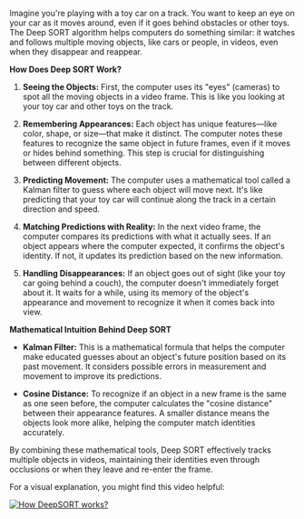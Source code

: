 Imagine you're playing with a toy car on a track. You want to keep an eye on your car as it moves around, even if it goes behind obstacles or other toys. The Deep SORT algorithm helps computers do something similar: it watches and follows multiple moving objects, like cars or people, in videos, even when they disappear and reappear.

**How Does Deep SORT Work?**

1. **Seeing the Objects:** First, the computer uses its "eyes" (cameras) to spot all the moving objects in a video frame. This is like you looking at your toy car and other toys on the track.

2. **Remembering Appearances:** Each object has unique features—like color, shape, or size—that make it distinct. The computer notes these features to recognize the same object in future frames, even if it moves or hides behind something. This step is crucial for distinguishing between different objects.

3. **Predicting Movement:** The computer uses a mathematical tool called a Kalman filter to guess where each object will move next. It's like predicting that your toy car will continue along the track in a certain direction and speed.

4. **Matching Predictions with Reality:** In the next video frame, the computer compares its predictions with what it actually sees. If an object appears where the computer expected, it confirms the object's identity. If not, it updates its prediction based on the new information.

5. **Handling Disappearances:** If an object goes out of sight (like your toy car going behind a couch), the computer doesn't immediately forget about it. It waits for a while, using its memory of the object's appearance and movement to recognize it when it comes back into view.

**Mathematical Intuition Behind Deep SORT**

- **Kalman Filter:** This is a mathematical formula that helps the computer make educated guesses about an object's future position based on its past movement. It considers possible errors in measurement and movement to improve its predictions.

- **Cosine Distance:** To recognize if an object in a new frame is the same as one seen before, the computer calculates the "cosine distance" between their appearance features. A smaller distance means the objects look more alike, helping the computer match identities accurately.

By combining these mathematical tools, Deep SORT effectively tracks multiple objects in videos, maintaining their identities even through occlusions or when they leave and re-enter the frame.

For a visual explanation, you might find this video helpful:


[![How DeepSORT works?](https://img.youtube.com/vi/LbyqsoLJu5Q/0.jpg)](https://www.youtube.com/watch?v=LbyqsoLJu5Q)

